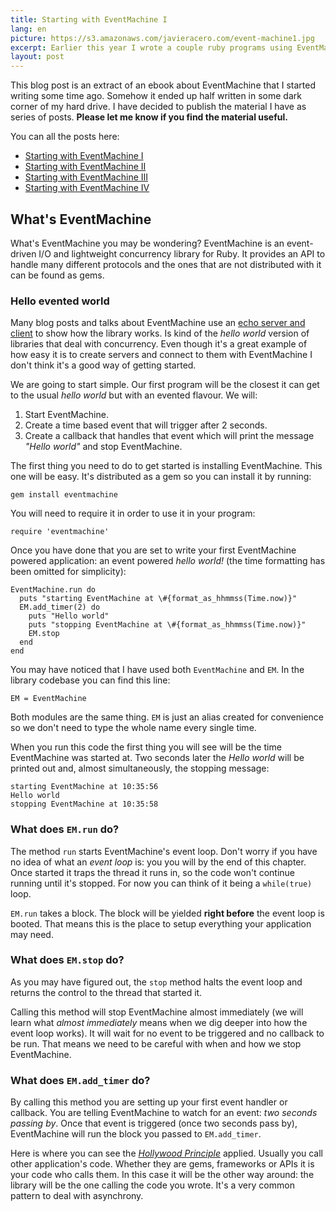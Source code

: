 ```yaml
---
title: Starting with EventMachine I
lang: en
picture: https://s3.amazonaws.com/javieracero.com/event-machine1.jpg
excerpt: Earlier this year I wrote a couple ruby programs using EventMachine. I found it hard to start with it and the documentation or tutorials scarce. Let's fix that.
layout: post
---
```


This blog post is an extract of an ebook about EventMachine that I started
writing some time ago. Somehow it ended up half written in some dark corner
of my hard drive. I have decided to publish the material I have as series of
posts. **Please let me know if you find the material useful.**

You can all the posts here:

- [Starting with EventMachine I](/blog/starting-with-eventmachine-i)
- [Starting with EventMachine II](/blog/starting-with-eventmachine-ii)
- [Starting with EventMachine III](/blog/starting-with-eventmachine-iii)
- [Starting with EventMachine IV](/blog/starting-with-eventmachine-iv)

## What's EventMachine
What's EventMachine you may be wondering? EventMachine is an event-driven I/O and lightweight concurrency library for Ruby. It provides an API to handle many different protocols and the ones that are not distributed with it can be found as gems.

### Hello evented world
Many blog posts and talks about EventMachine use an [echo server and client](http://en.wikipedia.org/wiki/Echo_Protocol) to show how the library works. Is kind of the *hello world* version of libraries that deal with concurrency. Even though it's a great example of how easy it is to create servers and connect to them with EventMachine I don't think it's a good way of getting started.

We are going to start simple. Our first program will be the closest it can get to the usual *hello world* but with an evented flavour. We will:

1. Start EventMachine.
2. Create a time based event that will trigger after 2 seconds.
3. Create a callback that handles that event which will print the message *"Hello world"* and stop EventMachine.

The first thing you need to do to get started is installing EventMachine. This one will be easy. It's distributed as a gem so you can install it by running:

    gem install eventmachine

You will need to require it in order to use it in your program:

<pre><code data-language="ruby">require 'eventmachine'</code></pre>

Once you have done that you are set to write your first EventMachine powered application: an event powered *hello world!* (the time formatting has been omitted for simplicity):

<pre><code data-language="ruby">EventMachine.run do
  puts "starting EventMachine at \#{format_as_hhmmss(Time.now)}"
  EM.add_timer(2) do
    puts "Hello world"
    puts "stopping EventMachine at \#{format_as_hhmmss(Time.now)}"
    EM.stop
  end
end</code></pre>

You may have noticed that I have used both `EventMachine` and `EM`. In the library codebase you can find this line:

<pre><code data-language="ruby">EM = EventMachine</code></pre>

Both modules are the same thing. `EM` is just an alias created for convenience so we don't need to type the whole name every single time.

When you run this code the first thing you will see will be the time EventMachine was started at. Two seconds later the *Hello world* will be printed out and, almost simultaneously, the stopping message:

    starting EventMachine at 10:35:56
    Hello world
    stopping EventMachine at 10:35:58

### What does `EM.run` do?
The method `run` starts EventMachine's event loop. Don't worry if you have no idea of what an *event loop* is: you you will by the end of this chapter. Once started it traps the thread it runs in, so the code won't continue running until it's stopped. For now you can think of it being a `while(true)` loop.

`EM.run` takes a block. The block will be yielded **right before** the event loop is booted. That means this is the place to setup everything your application may need.

### What does `EM.stop` do?
As you may have figured out, the `stop` method halts the event loop and returns the control to the thread that started it.

Calling this method will stop EventMachine almost immediately (we will learn what *almost immediately* means when we dig deeper into how the event loop works). It will wait for no event to be triggered and no callback to be run. That means we need to be careful with when and how we stop EventMachine.

### What does `EM.add_timer` do?
By calling this method you are setting up your first event handler or callback. You are telling EventMachine to watch for an event: *two seconds passing by*. Once that event is triggered (once two seconds pass by), EventMachine will run the block you passed to `EM.add_timer`.

Here is where you can see the [*Hollywood Principle*](http://en.wikipedia.org/wiki/Hollywood_principle) applied. Usually you call other application's code. Whether they are gems, frameworks or APIs it is your code who calls them. In this case it will be the other way around: the library will be the one calling the code you wrote. It's a very common pattern to deal with asynchrony.
